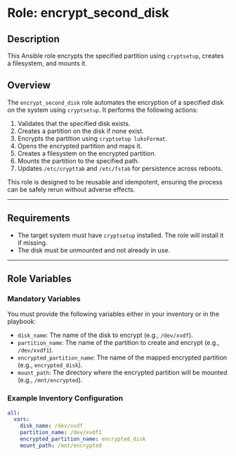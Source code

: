 # Role: encrypt_second_disk

## Description
This Ansible role encrypts the specified partition using `cryptsetup`, creates a filesystem, and mounts it.

## Overview

The `encrypt_second_disk` role automates the encryption of a specified disk on the system using `cryptsetup`. It performs the following actions:
1. Validates that the specified disk exists.
2. Creates a partition on the disk if none exist.
3. Encrypts the partition using `cryptsetup luksFormat`.
4. Opens the encrypted partition and maps it.
5. Creates a filesystem on the encrypted partition.
6. Mounts the partition to the specified path.
7. Updates `/etc/crypttab` and `/etc/fstab` for persistence across reboots.

This role is designed to be reusable and idempotent, ensuring the process can be safely rerun without adverse effects.

---

## Requirements

- The target system must have `cryptsetup` installed. The role will install it if missing.
- The disk must be unmounted and not already in use.

---

## Role Variables

### Mandatory Variables
You must provide the following variables either in your inventory or in the playbook:
- `disk_name`: The name of the disk to encrypt (e.g., `/dev/xvdf`).
- `partition_name`: The name of the partition to create and encrypt (e.g., `/dev/xvdf1`).
- `encrypted_partition_name`: The name of the mapped encrypted partition (e.g., `encrypted_disk`).
- `mount_path`: The directory where the encrypted partition will be mounted (e.g., `/mnt/encrypted`).

### Example Inventory Configuration
```yaml
all:
  vars:
    disk_name: /dev/xvdf
    partition_name: /dev/xvdf1
    encrypted_partition_name: encrypted_disk
    mount_path: /mnt/encrypted
